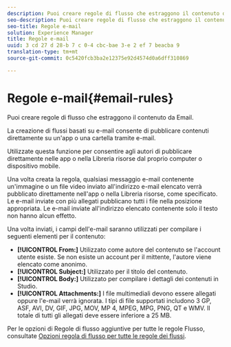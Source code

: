 ```yaml
---
description: Puoi creare regole di flusso che estraggono il contenuto da Email.
seo-description: Puoi creare regole di flusso che estraggono il contenuto da Email.
seo-title: Regole e-mail
solution: Experience Manager
title: Regole e-mail
uuid: 3 cd 27 d 28-b 7 c 0-4 cbc-bae 3-e 2 ef 7 beacba 9
translation-type: tm+mt
source-git-commit: 0c5420fcb3ba2e12375e92d4574d0a6dff310869

---
```



# Regole e-mail{#email-rules}

Puoi creare regole di flusso che estraggono il contenuto da Email.

La creazione di flussi basati su e-mail consente di pubblicare contenuti direttamente su un&#39;app o una cartella tramite e-mail.

Utilizzate questa funzione per consentire agli autori di pubblicare direttamente nelle app o nella Libreria risorse dal proprio computer o dispositivo mobile.

Una volta creata la regola, qualsiasi messaggio e-mail contenente un&#39;immagine o un file video inviato all&#39;indirizzo e-mail elencato verrà pubblicato direttamente nell&#39;app o nella Libreria risorse, come specificato. Le e-mail inviate con più allegati pubblicano tutti i file nella posizione appropriata. Le e-mail inviate all&#39;indirizzo elencato contenente solo il testo non hanno alcun effetto.

Una volta inviati, i campi dell&#39;e-mail saranno utilizzati per compilare i seguenti elementi per il contenuto:

* **[!UICONTROL From:]** Utilizzato come autore del contenuto se l&#39;account utente esiste. Se non esiste un account per il mittente, l&#39;autore viene elencato come anonimo.
* **[!UICONTROL Subject:]** Utilizzato per il titolo del contenuto.
* **[!UICONTROL Body:]** Utilizzato per compilare i dettagli dei contenuti in Studio.
* **[!UICONTROL Attachments:]** I file multimediali devono essere allegati oppure l&#39;e-mail verrà ignorata. I tipi di file supportati includono 3 GP, ASF, AVI, DV, GIF, JPG, MOV, MP 4, MPEG, MPG, PNG, QT e WMV. Il totale di tutti gli allegati deve essere inferiore a 25 MB.

Per le opzioni di Regole di flusso aggiuntive per tutte le regole Flusso, consultate [Opzioni regola di flusso per tutte le regole dei flussi](../c-streams/c-stream-rule-options-for-all-stream-rules.md#c_stream_rule_options_for_all_stream_rules).
